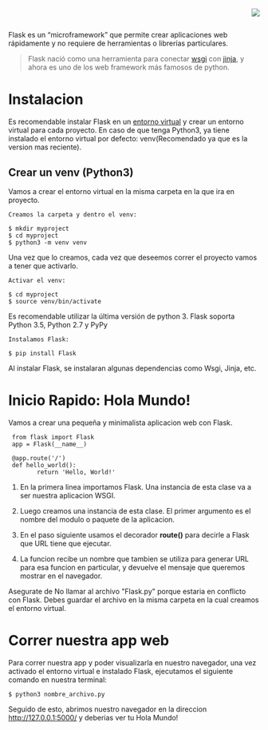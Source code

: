 
      
# <p style="text-align: right;"> <img src="https://upload.wikimedia.org/wikipedia/commons/thumb/3/3c/Flask_logo.svg/1200px-Flask_logo.svg.png" >    </p>


Flask es un “microframework” que permite crear aplicaciones web rápidamente y no requiere de herramientas o librerías particulares.

> Flask nació como una herramienta para conectar [wsgi](https://wsgi.readthedocs.io/en/latest/) con [jinja](https://jinja.palletsprojects.com/en/2.10.x/), y  ahora es uno de los web framework más famosos de python.

# Instalacion

Es recomendable instalar Flask en un [entorno virtual](https://virtualenv.pypa.io/en/latest/) y crear un entorno virtual para cada proyecto.
En caso de que tenga Python3, ya tiene instalado el entorno virtual por defecto: venv(Recomendado ya que es la version mas reciente).

## Crear un venv (Python3)
Vamos a crear el entorno virtual en la misma carpeta en la que ira en proyecto.

    Creamos la carpeta y dentro el venv:

    $ mkdir myproject
    $ cd myproject
    $ python3 -m venv venv

Una vez que lo creamos, cada vez que deseemos correr el proyecto vamos a tener que activarlo.

    Activar el venv:

    $ cd myproject
    $ source venv/bin/activate

Es recomendable utilizar la última versión de python 3. Flask soporta Python 3.5, Python 2.7 y PyPy

    Instalamos Flask:

    $ pip install Flask

Al instalar Flask, se instalaran algunas dependencias como Wsgi, Jinja, etc.

# Inicio Rapido: Hola Mundo!
Vamos a crear una pequeña y minimalista aplicacion web con Flask.

     from flask import Flask
     app = Flask(__name__)

     @app.route('/')
     def hello_world():
            return 'Hello, World!'


1. En la primera linea importamos Flask. Una instancia de esta clase va a ser nuestra aplicacion WSGI.

2. Luego creamos una instancia de esta clase. El primer argumento es el nombre del modulo o paquete de la aplicacion.

3. En el paso siguiente usamos el decorador __route()__ para decirle a Flask que URL tiene que ejecutar.

4. La funcion recibe un nombre que tambien se utiliza para generar URL para esa funcion en particular, y devuelve el mensaje que queremos mostrar en el navegador.

Asegurate de No llamar al archivo "Flask.py" porque estaria en conflicto con Flask.
Debes guardar el archivo en la misma carpeta en la cual creamos el entorno virtual.

# Correr nuestra app web

Para correr nuestra app y poder visualizarla en nuestro navegador, una vez activado el entorno virtual e instalado Flask, ejecutamos el siguiente comando en nuestra terminal:

    $ python3 nombre_archivo.py

Seguido de esto, abrimos nuestro navegador en la direccion http://127.0.0.1:5000/ y deberias ver tu Hola Mundo!
